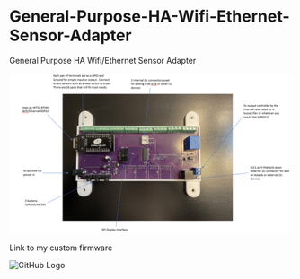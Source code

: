 # General-Purpose-HA-Wifi-Ethernet-Sensor-Adapter
General Purpose HA Wifi/Ethernet Sensor Adapter

![GitHub Logo](https://github.com/logichousepcb/General-Purpose-HA-Wifi-Ethernet-Sensor-Adapter/blob/main/ETH25_Labeled.PNG)<br>

Link to my custom firmware 

![GitHub Logo](https://github.com/logichousepcb/Logix_Multifunction)<br>
